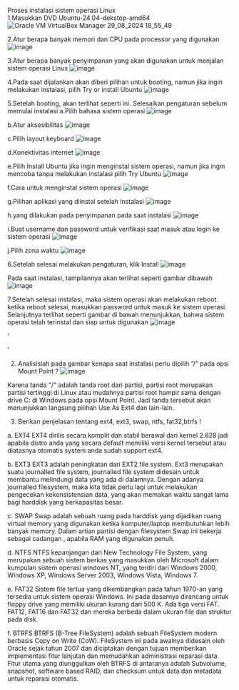 Proses instalasi sistem operasi Linux  
1.Masukkan DVD Ubuntu-24.04-dekstop-amd64
![Oracle VM VirtualBox Manager 29_08_2024 18_55_49](https://github.com/user-attachments/assets/3e46cc7e-47fa-4db0-ad3d-94d444f08e14)

2.Atur berapa banyak memori dan CPU pada processor  yang digunakan
![image](https://github.com/user-attachments/assets/db306670-07eb-4f59-a883-7148e4d1ca73)

3.Atur berapa banyak penyimpanan yang akan digunakan untuk menjalan sistem operasi Linux
![image](https://github.com/user-attachments/assets/65237a9d-cc5d-4fb0-83d3-1977a9d1fe74)

4.Pada saat dijalankan akan diberi pilihan untuk booting, namun jika ingin melakukan instalasi, pilih Try or install Ubuntu
![image](https://github.com/user-attachments/assets/96e0d05d-a7f6-4147-b8cc-44835c76b1fb)

5.Setelah booting, akan terlihat seperti ini. Selesaikan pengaturan sebelum memulai instalasi
a.Pilih bahasa sistem operasi
![image](https://github.com/user-attachments/assets/7d750bee-27be-4da2-94f7-d52fd63c87fb)

b.Atur aksesibilitas
![image](https://github.com/user-attachments/assets/1bc92867-33c7-4689-b2a6-d94c2fdb0d27)

 
c.Pilih layout keyboard
![image](https://github.com/user-attachments/assets/c2abf242-dbe1-4429-b123-a222aca1436c)

d.Konektivitas internet
![image](https://github.com/user-attachments/assets/66f3fb3f-b2e5-45bb-8a47-9b550e6a9e07)

e.Pilih Install Ubuntu jika ingin menginstal sistem operasi, namun jika ingin mencoba tanpa melakukan instalasi pilih Try Ubuntu
![image](https://github.com/user-attachments/assets/7142b99d-7a8a-4cbf-a111-f28cda899409)

f.Cara untuk menginstal sistem operasi
![image](https://github.com/user-attachments/assets/9386b785-f0ba-4610-8d1a-430e36c3965f)

g.Pilihan aplikasi yang diinstal setelah instalasi
![image](https://github.com/user-attachments/assets/697c3f26-3d30-4695-9312-35dac41d8598)

h.yang dilakukan pada penyimpanan pada saat instalasi
![image](https://github.com/user-attachments/assets/435517a8-19b3-4ae4-864a-b70492ba2ef7)

i.Buat username dan password untuk verifikasi saat masuk atau login ke sistem operasi
![image](https://github.com/user-attachments/assets/94ee1004-12f3-461c-8d30-5b7497423d53)

j.Pilih zona waktu
![image](https://github.com/user-attachments/assets/ff2125ec-5642-4bee-bd51-fb7cbf5863b8)

6.Setelah selesai melakukan pengaturan, klik Install
![image](https://github.com/user-attachments/assets/6442a6fa-4616-49a6-be5a-4d1392802635)

Pada saat instalasi, tampilannya akan terlihat seperti gambar dibawah
![image](https://github.com/user-attachments/assets/c1ecb838-bdb4-4d96-9fdb-0227eb211e2d)

7.Setelah selesai instalasi, maka sistem operasi akan melakukan reboot. ketika reboot selesai, masukkan password untuk masuk ke sistem operasi. Selanjutnya terlihat seperti gambar di bawah menunjukkan, bahwa sistem operasi telah terinstal dan siap untuk digunakan
![image](https://github.com/user-attachments/assets/b98b23c1-cec7-48c6-b43f-09ec24f307b1)

'

'

2. Analisislah pada gambar kenapa saat instalasi perlu dipilih “/” pada opsi Mount Point ?
![image](https://github.com/user-attachments/assets/e4877b36-9cd9-4e4c-88a7-16292e1afa9b)

Karena tanda "/" adalah tanda root dari partisi, partisi root merupakan partisi  tertinggi di  Linux  atau  mudahnya  partisi  root  hampir  sama  dengan drive  C:  di  Windows  pada opsi  Mount  Point.  Jadi  tanda  tersebut  akan menunjukkan langsung pilihan Use As Ext4 dan lain-lain.

3. Berikan penjelasan tentang ext4, ext3, swap, ntfs, fat32,btrfs !

a. EXT4
EXT4 dirilis secara komplit dan stabil berawal dari kernel 2.628 jadi apabila distro anda yang secara default memiliki versi kernel tersebut atau diatasnya otomatis system anda sudah support ext4.

b. EXT3
EXT3 adalah peningkatan dari EXT2 file system. Ext3 merupakan suatu journalled  file  system,  journalled  file  system  didesain  untuk  membantu melindungi  data  yang  ada  di  dalamnya.  Dengan  adanya  journalled filesystem,  maka  kita  tidak  perlu  lagi  untuk  melakukan  pengecekan kekonsistensian data, yang akan memakan waktu sangat lama bagi harddisk yang berkapasitas besar.

c. SWAP 
Swap  adalah  sebuah  ruang  pada  harddisk  yang  dijadikan  ruang  virtual memory  yang  digunakan  ketika  komputer/laptop  membutuhkan  lebih banyak memory. Dalam artian partisi dengan filesystem Swap ini bekerja sebagai cadangan , apabila RAM yang digunakan penuh. 

d. NTFS 
NTFS  kepanjangan  dari  New  Technology  File  System,  yang  merupakan sebuah  sistem  berkas  yang  masukkan  oleh  Microsoft  dalam  kumpulan sistem operasi windows NT, yang terdiri dari Windows 2000, Windows XP, Windows Server 2003, Windows Vista, Windows 7. 

e. FAT32 
Sistem  file  tertua  yang  dikembangkan pada  tahun  1970-an  yang  tersedia untuk sistem operasi Windows. Ini pada dasarnya dirancang untuk floppy drive  yang  memiliki  ukuran  kurang  dari  500  K.  Ada  tiga  versi  FAT.  FAT12,  FAT16  dan  FAT32  dan  mereka  berbeda  dalam  ukuran  file  dan struktur pada disk. 

f. BTRFS 
BTRFS  (B-Tree  FileSystem)  adalah  sebuah FileSystem modern berbasis Copy on Write (CoW). FileSystem ini pada awalnya didesain oleh Oracle  sejak  tahun  2007  dan  diciptakan  dengan  tujuan  memberikan implementasi  fitur  lanjutan  dan  memudahkan  administrasi  reparasi  data. Fitur utama yang diunggulkan oleh BTRFS di antaranya adalah Subvolume, snapshot,  software  based RAID,  dan checksum untuk  data  dan  metadata untuk reparasi otomatis.


